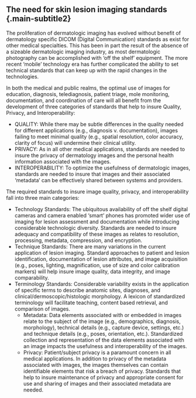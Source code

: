 ## The need for skin lesion imaging standards {.main-subtitle2}

The proliferation of dermatologic imaging has evolved without benefit of dermatology specific DICOM (Digital Communication) standards as exist for other medical specialties.
This has been in part the result of the absence of a sizeable dermatologic imaging industry, as most dermatologic photography can be accomplished with ‘off the shelf’ equipment.
The more recent ‘mobile’ technology era has further complicated the ability to set technical standards that can keep up with the rapid changes in the technologies.

In both the medical and public realms, the optimal use of images for education, diagnosis, telediagnosis, patient triage, mole monitoring, documentation, and coordination
of care will all benefit from the development of three categories of standards that help to insure Quality, Privacy, and Interoperability:

* QUALITY: While there may be subtle differences in the quality needed for different applications (e.g., diagnosis v. documentation), images failing to meet minimal
quality (e.g., spatial resolution, color accuracy, clarity of focus) will undermine their clinical utility.
* PRIVACY: As in all other medical applications, standards are needed to insure the privacy of dermatology images and the personal health information
associated with the images.
* INTEROPERABILITY: To optimize the usefulness of dermatologic images, standards are needed to insure that images and their associated ‘metadata’
can be effectively shared between systems and providers.

The required standards to insure image quality, privacy, and interoperability fall into three main categories:

* Technology Standards: The ubiquitous availability of off the shelf digital cameras and camera enabled ‘smart’ phones has promoted wider use of imaging
for lesion assessment and documentation while introducing considerable technologic diversity. Standards are needed to insure adequacy and compatibility
of these images as relates to resolution, processing, metadata, compression, and encryption.
* Technique Standards: There are many variations in the current application of lesion imaging. Standard approaches to patient and lesion identification,
documentation of lesion attributes, and image acquisition (e.g., poses, lighting, magnification, use of size and color calibration markers) will help insure image quality,
data integrity, and image comparability.
* Terminology Standards: Considerable variability exists in the application of specific terms to describe anatomic sites, diagnoses, and clinical/dermoscopic/histologic morphology.
A lexicon of standardized terminology will facilitate teaching, content based retrieval, and comparison of images.
  + Metadata: Data elements associated with or embedded in images relate to the subject of the image (e.g., demographics, diagnosis, morphology),
	technical details (e.g., capture device, settings, etc.) and technique details (e.g., poses, orientation, etc.). Standardized collection and
	representation of the data elements associated with an image impacts the usefulness and interoperability of the images.
  + Privacy: Patient/subject privacy is a paramount concern in all medical applications. In addition to privacy of the metadata associated with images,
  the images themselves can contain identifiable elements that risk a breach of privacy. Standards that help to insure maintenance of privacy and
  appropriate consent for use and sharing of images and their associated metadata are needed.